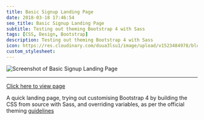 ```yaml
---
title: Basic Signup Landing Page
date: 2018-03-18 17:46:54
seo_title: Basic Signup Landing Page
subtitle: Testing out theming Bootstrap 4 with Sass
tags: [CSS, Design, Bootstrap]
description: Testing out theming Bootstrap 4 with Sass
icon: https://res.cloudinary.com/duua3lsu1/image/upload/v1523484978/blog/signup-thumbnail.png
custom_stylesheet:
---
```


![Screenshot of Basic Signup Landing Page](http://res.cloudinary.com/duua3lsu1/image/upload/v1521398658/blog/signup-screenshot.jpg)

<hr />

[Click here to view page](https://theme-sandbox.herokuapp.com/basic-signup "Link to basic signup landing page")

A quick landing page, trying out customising Bootstrap 4 by building the CSS from source with Sass, and overriding variables, as per the official theming [guidelines](https://getbootstrap.com/docs/4.0/getting-started/theming/ "Link to Bootstrap theming docs")
